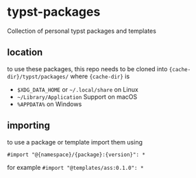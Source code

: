 # typst-packages
Collection of personal typst packages and templates

## location

to use these packages, this repo needs to be cloned into `{cache-dir}/typst/packages/` where `{cache-dir}` is
- `$XDG_DATA_HOME` or `~/.local/share` on Linux
- `~/Library/Application` Support on macOS
- `%APPDATA%` on Windows

## importing 

to use a package or template import them using 

`#import "@{namespace}/{package}:{version}": *` 

for example `#import "@templates/ass:0.1.0": *`
